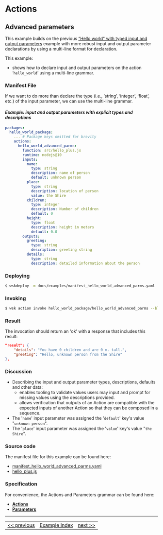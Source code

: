 <!--
#
# Licensed to the Apache Software Foundation (ASF) under one or more
# contributor license agreements.  See the NOTICE file distributed with
# this work for additional information regarding copyright ownership.
# The ASF licenses this file to You under the Apache License, Version 2.0
# (the "License"); you may not use this file except in compliance with
# the License.  You may obtain a copy of the License at
#
#     http://www.apache.org/licenses/LICENSE-2.0
#
# Unless required by applicable law or agreed to in writing, software
# distributed under the License is distributed on an "AS IS" BASIS,
# WITHOUT WARRANTIES OR CONDITIONS OF ANY KIND, either express or implied.
# See the License for the specific language governing permissions and
# limitations under the License.
#
-->

# Actions

## Advanced parameters

This example builds on the previous [“Hello world" with typed input and output parameters](wskdeploy_action_typed_parms.md#actions) example with more robust input and output parameter declarations by using a multi-line format for declaration.

This example:
- shows how to declare input and output parameters on the action ‘```hello_world```’ using a multi-line grammar.

### Manifest File
If we want to do more than declare the type (i.e., ‘string’, ‘integer’, ‘float’, etc.) of the input parameter, we can use the multi-line grammar.

#### _Example: input and output parameters with explicit types and descriptions_
```yaml
packages:
  hello_world_package:
    ... # Package keys omitted for brevity
    actions:
      hello_world_advanced_parms:
        function: src/hello_plus.js
        runtime: nodejs@10
        inputs:
          name:
            type: string
            description: name of person
            default: unknown person
          place:
            type: string
            description: location of person
            value: the Shire
          children:
            type: integer
            description: Number of children
            default: 0
          height:
            type: float
            description: height in meters
            default: 0.0
        outputs:
          greeting:
            type: string
            description: greeting string
          details:
            type: string
            description: detailed information about the person
```

### Deploying
```sh
$ wskdeploy -m docs/examples/manifest_hello_world_advanced_parms.yaml
```

### Invoking
```sh
$ wsk action invoke hello_world_package/hello_world_advanced_parms --blocking
```

### Result
The invocation should return an 'ok' with a response that includes this result:
```json
"result": {
    "details": "You have 0 children and are 0 m. tall.",
    "greeting": "Hello, unknown person from the Shire"
},
```

### Discussion
- Describing the input and output parameter types, descriptions, defaults and other data:
  - enables tooling to validate values users may input and prompt for missing values using the descriptions provided.
  - allows verification that outputs of an Action are compatible with the expected inputs of another Action so that they can be composed in a sequence.
- The '```name```' input parameter was assigned the '```default```' key's value "```unknown person```".
- The '```place```' input parameter was assigned the '```value```' key's value "```the Shire```".

### Source code
The manifest file for this example can be found here:
- [manifest_hello_world_advanced_parms.yaml](examples/manifest_hello_world_advanced_parms.yaml)
- [hello_plus.js](examples/src/hello_plus.js)

### Specification
For convenience, the Actions and Parameters grammar can be found here:
- **[Actions](../specification/html/spec_actions.md#actions)**
- **[Parameters](../specification/html/spec_parameters.md#parameters)**

---
<!--
 Bottom Navigation
-->
<html>
<div align="center">
<table align="center">
  <tr>
    <td><a href="wskdeploy_action_typed_parms.md#actions">&lt;&lt;&nbsp;previous</a></td>
    <td><a href="programming_guide.md#guided-examples">Example Index</a></td>
    <td><a href="wskdeploy_action_env_var_parms.md#actions">next&nbsp;&gt;&gt;</a></td>
  </tr>
</table>
</div>
</html>
